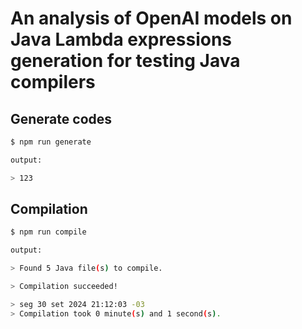 # An analysis of OpenAI models on Java Lambda expressions generation for testing Java compilers

## Generate codes

``` bash
$ npm run generate

output:

> 123
```

## Compilation

``` bash
$ npm run compile

output:

> Found 5 Java file(s) to compile.

> Compilation succeeded!

> seg 30 set 2024 21:12:03 -03
> Compilation took 0 minute(s) and 1 second(s).

```
